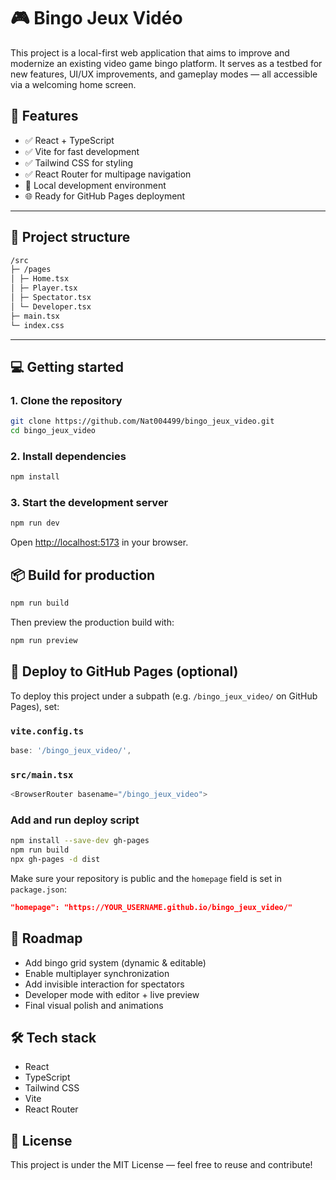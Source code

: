 # 🎮 Bingo Jeux Vidéo

This project is a local-first web application that aims to improve and modernize an existing video game bingo platform. It serves as a testbed for new features, UI/UX improvements, and gameplay modes — all accessible via a welcoming home screen.

## 🚀 Features

- ✅ React + TypeScript
- ✅ Vite for fast development
- ✅ Tailwind CSS for styling
- ✅ React Router for multipage navigation
- 🧪 Local development environment
- 🌐 Ready for GitHub Pages deployment

---

## 📁 Project structure

```txt
/src
├─ /pages
│ ├─ Home.tsx
│ ├─ Player.tsx
│ ├─ Spectator.tsx
│ └─ Developer.tsx
├─ main.tsx
└─ index.css
```

---

## 💻 Getting started

### 1. Clone the repository

```bash
git clone https://github.com/Nat004499/bingo_jeux_video.git
cd bingo_jeux_video
```

### 2. Install dependencies

```bash
npm install
```

### 3. Start the development server

```bash
npm run dev
```

Open <http://localhost:5173> in your browser.

## 📦 Build for production

```bash
npm run build
```

Then preview the production build with:

```bash
npm run preview
```

## 🚀 Deploy to GitHub Pages (optional)

To deploy this project under a subpath (e.g. `/bingo_jeux_video/` on GitHub Pages), set:

### `vite.config.ts`

```ts
base: '/bingo_jeux_video/',
```

### `src/main.tsx`

```ts
<BrowserRouter basename="/bingo_jeux_video">
```

### Add and run deploy script

```bash
npm install --save-dev gh-pages
npm run build
npx gh-pages -d dist
```

Make sure your repository is public and the `homepage` field is set in `package.json`:

```json
"homepage": "https://YOUR_USERNAME.github.io/bingo_jeux_video/"
```

## 🧱 Roadmap

- Add bingo grid system (dynamic & editable)
- Enable multiplayer synchronization
- Add invisible interaction for spectators
- Developer mode with editor + live preview
- Final visual polish and animations

## 🛠️ Tech stack

- React
- TypeScript
- Tailwind CSS
- Vite
- React Router

## 📄 License

This project is under the MIT License — feel free to reuse and contribute!
